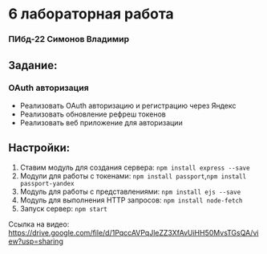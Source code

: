 # 6 лабораторная работа 
### ПИбд-22 Симонов Владимир

## Задание:
### OAuth авторизация 
- Реализовать OAuth авторизацию и регистрацию через Яндекс
- Реализовать обновление рефреш токенов
- Реализовать веб приложение для авторизации

## Настройки:
1. Ставим модуль для создания сервера: `npm install express --save`
2. Модули для работы с токенами: `npm install passport`,`npm install passport-yandex`
3. Модуль для работы с представлениями: `npm install ejs --save`
4. Модуль для выполнения HTTP запросов: `npm install node-fetch`
5. Запуск сервер: `npm start`

Ссылка на видео: https://drive.google.com/file/d/1PqccAVPqJleZZ3XfAvUiHH50MvsTGsQA/view?usp=sharing